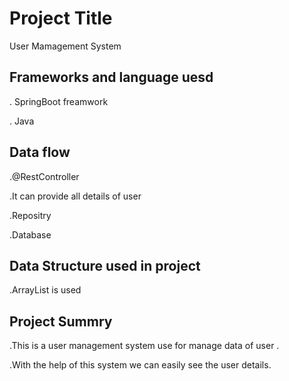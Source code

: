 
# Project Title
User Mamagement System

## Frameworks and language uesd

. SpringBoot freamwork

. Java
## Data flow
.@RestController

.It can provide all details of user

.Repositry

.Database

## Data Structure used in project

.ArrayList is used
## Project Summry

.This is a user management system use for manage data of user .

.With the help of this system we can easily see the user details.
